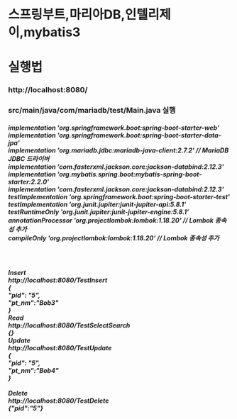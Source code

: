 # 스프링부트,마리아DB,인텔리제이,mybatis3 

<h1>실행법</h1>
<h3> http://localhost:8080/</h3>
<h3> src/main/java/com/mariadb/test/Main.java 실행</h3>


<h5> 
    implementation 'org.springframework.boot:spring-boot-starter-web'<br />
    implementation 'org.springframework.boot:spring-boot-starter-data-jpa'<br />
    implementation 'org.mariadb.jdbc:mariadb-java-client:2.7.2'  // MariaDB JDBC 드라이버<br />
    implementation 'com.fasterxml.jackson.core:jackson-databind:2.12.3'<br />
    implementation 'org.mybatis.spring.boot:mybatis-spring-boot-starter:2.2.0'<br />
    implementation 'com.fasterxml.jackson.core:jackson-databind:2.12.3'<br />
    testImplementation 'org.springframework.boot:spring-boot-starter-test'<br />
    testImplementation 'org.junit.jupiter:junit-jupiter-api:5.8.1'<br />
    testRuntimeOnly 'org.junit.jupiter:junit-jupiter-engine:5.8.1'<br />
    annotationProcessor 'org.projectlombok:lombok:1.18.20'  // Lombok 종속성 추가<br />
    compileOnly 'org.projectlombok:lombok:1.18.20'  // Lombok 종속성 추가<br />
</h5> <br />

<h5>
Insert   <br />
http://localhost:8080/TestInsert  <br />
{ <br />
  "pid": "5", <br />
  "pt_nm":"Bob3" <br />
} <br />
Read <br />
http://localhost:8080/TestSelectSearch <br />
{}  <br />
Update <br />
http://localhost:8080/TestUpdate  <br />
{ <br />
  "pid": "5", <br />
  "pt_nm":"Bob4" <br />
} <br />
 <br />
Delete  <br />
http://localhost:8080/TestDelete <br />
{"pid":"5"}  <br />
</h5>
